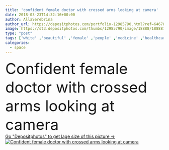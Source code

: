 ```yaml
---
title: 'confident female doctor with crossed arms looking at camera'
date: 2018-03-23T14:32:16+00:00
author: AllaSerebrina
author_url: https://depositphotos.com/portfolio-12985790.html?ref=64678756
image: https://st3.depositphotos.com/thumbs/12985790/image/18888/188887178/api_thumb_450.jpg?forcejpeg=true
type: "post"
tags: ['white' ,'beautiful' ,'female' ,'people' ,'medicine' ,'healthcare' ,'medical' ,'coat' ,'doctor' ,'working' ,'stethoscope' ,'professional' ,'grey' ,'profession' ,'uniform' ,'mature' ,'gesture' ,'Gesturing' ,'confident' ,'Medicare' ,'professional occupation' ,'copy space' ,'health care' ,'crossed arms' ,'general practitioner' ,'Folded Arms' ,'caucasian woman' ]
categories: 
  - space
---
```

<div aling="center">
            <font size="60"> Confident female doctor with crossed arms looking at camera</font>   
</div>
<div>
    <a href='https://depositphotos.com/188887178/stock-photo-confident-female-doctor-crossed-arms.html?ref=64678756' target=_blank > Go "Depositphotos" to get lage size of this picture ->
        <img href='https://depositphotos.com/188887178/stock-photo-confident-female-doctor-crossed-arms.html?ref=64678756' src='https://st3.depositphotos.com/12985790/18888/i/950/depositphotos_188887178-stock-photo-confident-female-doctor-crossed-arms.jpg?forcejpeg=true' alt='Confident female doctor with crossed arms looking at camera' >
    </a>
</div>
